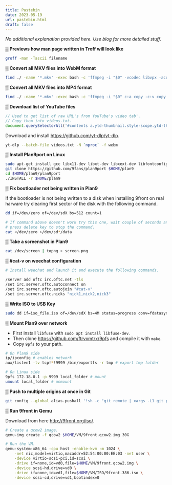 ```yaml
---
title: Pastebin
date: 2023-05-19
url: pastebin.html
draft: false
---
```


*No additional explanation provided here. Use blog for more detailed stuff.*

**▒ Previews how man page written in Troff will look like**

```sh
groff -man -Tascii filename
```

**▒ Convert all MKV files into WebM format**

```sh
find ./ -name '*.mkv' -exec bash -c 'ffmpeg -i "$0" -vcodec libvpx -acodec libvorbis -cpu-used 5 -threads 8 "${0%%.mp4}.webm"' {} \;
```

**▒ Convert all MKV files into MP4 format**

```sh
find ./ -name '*.mkv' -exec bash -c 'ffmpeg -i "$0" c:a copy -c:v copy -cpu-used 5 -threads 8 "${0%%.mp4}.mp4"' {} \;
```

**▒ Download list of YouTube files**

```js
// Used to get list of raw URL's from YouTube's video tab'.
// Copy them into videos.txt.
document.querySelectorAll('#contents a.ytd-thumbnail.style-scope.ytd-thumbnail').forEach(el => console.log(el.href))
```

Download and install https://github.com/yt-dlp/yt-dlp.

```sh
yt-dlp --batch-file videos.txt -N `nproc` -f webm
```

**▒ Install Plan9port on Linux**

```sh
sudo apt-get install gcc libx11-dev libxt-dev libxext-dev libfontconfig1-dev
git clone https://github.com/9fans/plan9port $HOME/plan9
cd $HOME/plan9/plan9port
./INSTALL -r $HOME/plan9
```

**▒ Fix bootloader not being written in Plan9**

If the bootloader is not being written to a disk when installing 9front on
real harware try clearing first sector of the disk with the following command.

```sh
dd if=/dev/zero of=/dev/sdX bs=512 count=1

# If command above doesn't work try this one, wait couple of seconds and
# press delete key to stop the command.
cat </dev/zero >/dev/sd*/data
```

**▒ Take a screenshot in Plan9**

```sh
cat /dev/screen | topng > screen.png
```

**▒ #cat-v on weechat configuration**

```sh
# Install weechat and launch it and execute the following commands.

/server add oftc irc.oftc.net -tls
/set irc.server.oftc.autoconnect on
/set irc.server.oftc.autojoin "#cat-v"
/set irc.server.oftc.nicks "nick1,nick2,nick3"
```

**▒ Write ISO to USB Key**

```sh
sudo dd if=iso_file.iso of=/dev/sdX bs=4M status=progress conv=fdatasync
```

**▒ Mount Plan9 over network**

- First install `libfuse` with `sudo apt install libfuse-dev`.
- Then clone https://github.com/ftrvxmtrx/9pfs and compile it with `make`.
- Copy `9pfs` to your path.

```sh
# On Plan9 side
ip/ipconfig # enables network
aux/listen1 -tv tcp!*!9999 /bin/exportfs -r tmp # export tmp folder

# On Linux side
9pfs 172.18.0.1 -p 9999 local_folder # mount
umount local_folder # unmount
```

**▒ Push to multiple origins at once in Git**

```sh
git config --global alias.pushall '!sh -c "git remote | xargs -L1 git push --all"'
```

**▒ Run 9front in Qemu**

Download from here http://9front.org/iso/.

```sh
# Create a qcow2 image.
qemu-img create -f qcow2 $HOME/VM/9front.qcow2.img 30G

# Run the VM.
qemu-system-x86_64 -cpu host -enable-kvm -m 1024 \
    -net nic,model=virtio,macaddr=52:54:00:00:EE:03 -net user \
    -device virtio-scsi-pci,id=scsi \
    -drive if=none,id=vd0,file=$HOME/VM/9front.qcow2.img \
    -device scsi-hd,drive=vd0 \
    -drive if=none,id=vd1,file=$HOME/VM/ISO/9front.386.iso \
    -device scsi-cd,drive=vd1,bootindex=0
```
